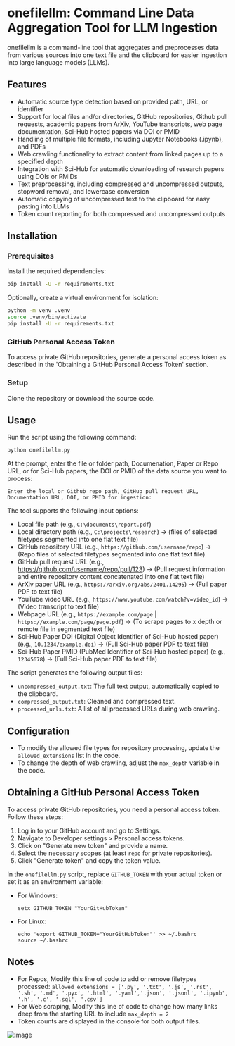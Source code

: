 # onefilellm: Command Line Data Aggregation Tool for LLM Ingestion

onefilellm is a command-line tool that aggregates and preprocesses data from various sources into one text file and the clipboard for easier ingestion into large language models (LLMs).

## Features

- Automatic source type detection based on provided path, URL, or identifier
- Support for local files and/or directories, GitHub repositories, Github pull requests, academic papers from ArXiv, YouTube transcripts, web page documentation, Sci-Hub hosted papers via DOI or PMID
- Handling of multiple file formats, including Jupyter Notebooks (.ipynb), and PDFs
- Web crawling functionality to extract content from linked pages up to a specified depth
- Integration with Sci-Hub for automatic downloading of research papers using DOIs or PMIDs
- Text preprocessing, including compressed and uncompressed outputs, stopword removal, and lowercase conversion
- Automatic copying of uncompressed text to the clipboard for easy pasting into LLMs
- Token count reporting for both compressed and uncompressed outputs

## Installation

### Prerequisites

Install the required dependencies:

```bash
pip install -U -r requirements.txt
```

Optionally, create a virtual environment for isolation:

```bash
python -m venv .venv
source .venv/bin/activate
pip install -U -r requirements.txt
```

### GitHub Personal Access Token

To access private GitHub repositories, generate a personal access token as described in the 'Obtaining a GitHub Personal Access Token' section.

### Setup

Clone the repository or download the source code.

## Usage

Run the script using the following command:

```bash
python onefilellm.py
```

At the prompt, enter the file or folder path, Documenation, Paper or Repo URL, or for Sci-Hub papers, the DOI or PMID of the data source you want to process:

```plaintext
Enter the local or Github repo path, GitHub pull request URL, Documentation URL, DOI, or PMID for ingestion:
```

The tool supports the following input options:

- Local file path (e.g., `C:\documents\report.pdf`)
- Local directory path (e.g., `C:\projects\research`) -> (files of selected filetypes segmented into one flat text file) 
- GitHub repository URL  (e.g., `https://github.com/username/repo`) -> (Repo files of selected filetypes segmented into one flat text file)
- GitHub pull request URL (e.g., https://github.com/username/repo/pull/123) -> (Pull request information and entire repository content concatenated into one flat text file)
- ArXiv paper URL (e.g., `https://arxiv.org/abs/2401.14295`) -> (Full paper PDF to text file)
- YouTube video URL (e.g., `https://www.youtube.com/watch?v=video_id`) -> (Video transcript to text file)
- Webpage URL  (e.g., `https://example.com/page` | `https://example.com/page/page.pdf`) -> (To scrape pages to x depth or remote file in segmented text file)
- Sci-Hub Paper DOI (Digital Object Identifier of Sci-Hub hosted paper) (e.g., `10.1234/example.doi`) -> (Full Sci-Hub paper PDF to text file)
- Sci-Hub Paper PMID (PubMed Identifier of Sci-Hub hosted paper) (e.g., `12345678`) -> (Full Sci-Hub paper PDF to text file)

The script generates the following output files:

- `uncompressed_output.txt`: The full text output, automatically copied to the clipboard.
- `compressed_output.txt`: Cleaned and compressed text.
- `processed_urls.txt`: A list of all processed URLs during web crawling.

## Configuration

- To modify the allowed file types for repository processing, update the `allowed_extensions` list in the code.
- To change the depth of web crawling, adjust the `max_depth` variable in the code.

## Obtaining a GitHub Personal Access Token

To access private GitHub repositories, you need a personal access token. Follow these steps:

1. Log in to your GitHub account and go to Settings.
2. Navigate to Developer settings > Personal access tokens.
3. Click on "Generate new token" and provide a name.
4. Select the necessary scopes (at least `repo` for private repositories).
5. Click "Generate token" and copy the token value.

In the `onefilellm.py` script, replace `GITHUB_TOKEN` with your actual token or set it as an environment variable:

- For Windows:
  ```shell
  setx GITHUB_TOKEN "YourGitHubToken"
  ```

- For Linux:
  ```shell
  echo 'export GITHUB_TOKEN="YourGitHubToken"' >> ~/.bashrc
  source ~/.bashrc
  ```

## Notes
- For Repos, Modify this line of code to add or remove filetypes processed: ``` allowed_extensions = ['.py', '.txt', '.js', '.rst', '.sh', '.md', '.pyx', '.html', '.yaml','.json', '.jsonl', '.ipynb', '.h', '.c', '.sql', '.csv'] ```
- For Web scraping, Modify this line of code to change how many links deep from the starting URL to include ``` max_depth = 2 ```
- Token counts are displayed in the console for both output files.

![image](https://github.com/jimmc414/1filellm/assets/6346529/5ef47d3f-e154-439e-a828-5b40a123a19c)
